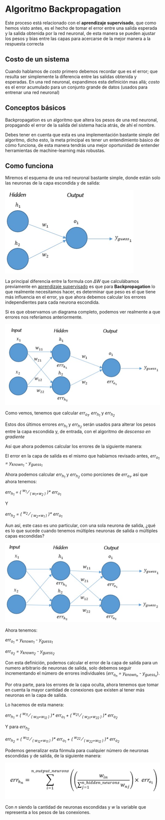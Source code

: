 # Algoritmo Backpropagation

Este proceso está relacionado con el **aprendizaje supervisado**, que como hemos visto antes, es el hecho de tomar el error entre una salida esperada y la salida obtenida por la red neuronal, de esta manera se pueden ajustar los pesos y bias entre las capas para acercarse de la mejor manera a la respuesta correcta

## Costo de un sistema

Cuando hablamos de _costo_ primero debemos recordar que es el error; que resulta ser simplemente la diferencia entre las salidas obtenida y esperadas. En una red neuronal, expandimos esta definición mas allá; _costo_ es el error acumulado para un conjunto grande de datos (usados para entrenar una red neuronal)

## Conceptos básicos

Backpropagation es un algoritmo que altera los pesos de una red neuronal, propagando el error de la salida del sistema hacia atrás, de ahí el nombre.

Debes tener en cuenta que esta es una implementación bastante simple del algoritmo, dicho esto, la meta principal es tener un entendimiento básico de cómo funciona, de esta manera tendrás una mejor oportunidad de entender herramientas de machine-learning más robustas.

## Como funciona

Miremos el esquema de una red neuronal bastante simple, donde están solo las neuronas de la capa escondida y de salida:

![esquema_nn_simple](/docs/img/simple_nn_backpropagation1.jpg)

La principal diferencia entre la formula con _&Delta;W_ que calculábamos previamente en [aprendizaje supervisado](docs/spa/1.perceptron/2.aprendizaje_supervisado.md) es que para **Backpropagation** lo que realmente necesitamos hacer, es determinar que peso es el que tiene más influencia en el error, ya que ahora debemos calcular los errores independientes para cada neurona escondida.

Si es que observamos un diagrama completo, podemos ver realmente a que errores nos referíamos anteriormente.

![diagrama_completo](/docs/img/complete_nn_backpropagation1.jpg)

Como vemos, tenemos que calcular _err<sub>o<sub>1</sub></sub>, err<sub>h<sub>1</sub></sub>_ y _err<sub>h<sub>2</sub></sub>_

Estos dos últimos errores _err<sub>h<sub>1</sub></sub>_ y _err<sub>h<sub>2</sub></sub>_ serán usados para alterar los pesos entre la capa escondida y, de entrada, con el algoritmo de _descenso en gradiente_

Así que ahora podemos calcular los errores de la siguiente manera:

El error en la capa de salida es el mismo que habíamos revisado antes, _err<sub>o<sub>1</sub></sub> = y<sub>known<sub>1</sub></sub> - y<sub>guess<sub>1</sub></sub>_

Ahora podemos calcular _err<sub>h<sub>1</sub></sub>_ y _err<sub>h<sub>2</sub></sub>_ como porciones de _err<sub>o<sub>1</sub></sub>_, así que ahora tenemos:

_err<sub>h<sub>1</sub></sub> = ( <sup>w<sub>1</sub></sup> &frasl; <sub>( w<sub>1</sub>+w<sub>2</sub> )</sub> )* err<sub>o<sub>1</sub></sub>_

Y

_err<sub>h<sub>2</sub></sub> = ( <sup>w<sub>2</sub></sup> &frasl; <sub>( w<sub>2</sub>+w<sub>1</sub> )</sub> )* err<sub>o<sub>1</sub></sub>_

Aun así, este caso es uno particular, con una sola neurona de salida, ¿qué es lo que sucede cuando tenemos múltiples neuronas de salida o múltiples capas escondidas?

![esquema_completo_2](/docs/img/complete_nn_backpropagation2.jpg)

Ahora tenemos:

_err<sub>o<sub>1</sub></sub> = y<sub>known<sub>1</sub></sub> - y<sub>guess<sub>1</sub></sub>_

_err<sub>o<sub>2</sub></sub> = y<sub>known<sub>2</sub></sub> - y<sub>guess<sub>2</sub></sub>_

Con esta definición, podemos calcular el error de la capa de salida para un numero arbitrario de neuronas de salida, solo debemos seguir incrementando el número de errores individuales (_err<sub>o<sub>n</sub></sub> = y<sub>known<sub>n</sub></sub> - y<sub>guess<sub>n</sub></sub>_).

Por otra parte, para los errores de la capa oculta, ahora tenemos que tomar en cuenta la mayor cantidad de conexiones que existen al tener más neuronas en la capa de salida.

Lo hacemos de esta manera:

_err<sub>h<sub>1</sub></sub> = ( <sup>w<sub>11</sub></sup> &frasl; <sub>( w<sub>11</sub>+w<sub>12</sub> )</sub> )* err<sub>o<sub>1</sub></sub> + ( <sup>w<sub>21</sub></sup> &frasl; <sub>( w<sub>21</sub>+w<sub>22</sub> )</sub> )* err<sub>o<sub>2</sub></sub>_

Y para _err<sub>h<sub>2</sub></sub>_

_err<sub>h<sub>2</sub></sub> = ( <sup>w<sub>12</sub></sup> &frasl; <sub>( w<sub>12</sub>+w<sub>11</sub> )</sub> )* err<sub>o<sub>1</sub></sub> + ( <sup>w<sub>22</sub></sup> &frasl; <sub>( w<sub>22</sub>+w<sub>12</sub> )</sub> )* err<sub>o<sub>2</sub></sub>_

Podemos generalizar esta fórmula para cualquier número de neuronas escondidas y de salida, de la siguiente manera:

![formula general](/docs/img/general_hidden_err_formula.jpg)

Con _n_ siendo la cantidad de neuronas escondidas y _w_ la variable que representa a los pesos de las conexiones.
